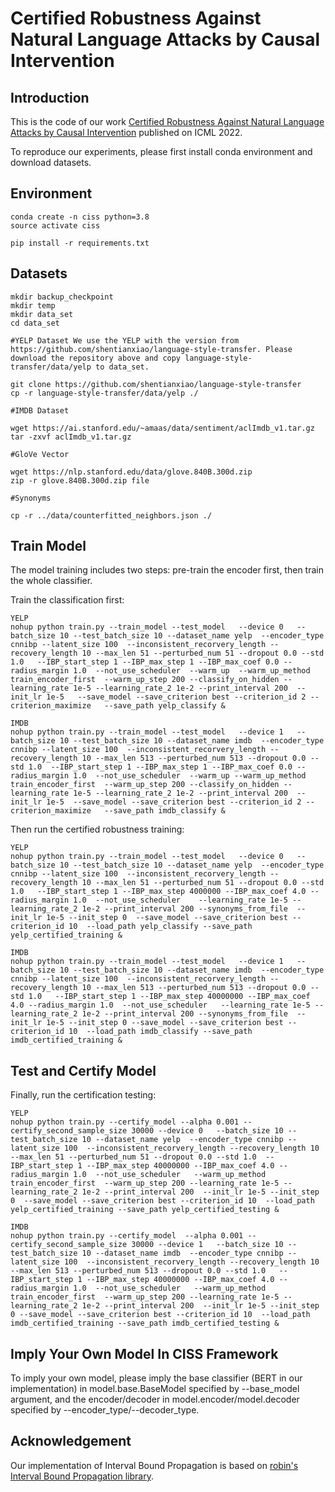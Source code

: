 # Certified Robustness Against Natural Language Attacks by Causal Intervention



## Introduction

This is the code of our work [Certified Robustness Against Natural Language Attacks by Causal Intervention](https://proceedings.mlr.press/v162/zhao22g/zhao22g.pdf) published on ICML 2022.

To reproduce our experiments, please first install conda environment and download datasets.




## Environment



```
conda create -n ciss python=3.8
source activate ciss

pip install -r requirements.txt
```

## Datasets


```
mkdir backup_checkpoint
mkdir temp
mkdir data_set
cd data_set

#YELP Dataset We use the YELP with the version from https://github.com/shentianxiao/language-style-transfer. Please download the repository above and copy language-style-transfer/data/yelp to data_set.

git clone https://github.com/shentianxiao/language-style-transfer
cp -r language-style-transfer/data/yelp ./

#IMDB Dataset

wget https://ai.stanford.edu/~amaas/data/sentiment/aclImdb_v1.tar.gz
tar -zxvf aclImdb_v1.tar.gz

#GloVe Vector

wget https://nlp.stanford.edu/data/glove.840B.300d.zip
zip -r glove.840B.300d.zip file

#Synonyms

cp -r ../data/counterfitted_neighbors.json ./
```

## Train Model

The model training includes two steps: pre-train the encoder first, then train the whole classifier.

Train the classification first:



```
YELP
nohup python train.py --train_model --test_model   --device 0   --batch_size 10 --test_batch_size 10 --dataset_name yelp  --encoder_type cnnibp --latent_size 100  --inconsistent_recorvery_length --recovery_length 10 --max_len 51 --perturbed_num 51 --dropout 0.0 --std 1.0   --IBP_start_step 1 --IBP_max_step 1 --IBP_max_coef 0.0 --radius_margin 1.0  --not_use_scheduler  --warm_up  --warm_up_method train_encoder_first  --warm_up_step 200 --classify_on_hidden --learning_rate 1e-5 --learning_rate_2 1e-2 --print_interval 200  --init_lr 1e-5   --save_model --save_criterion best --criterion_id 2 --criterion_maximize   --save_path yelp_classify &

IMDB
nohup python train.py --train_model --test_model   --device 1   --batch_size 10 --test_batch_size 10 --dataset_name imdb  --encoder_type cnnibp --latent_size 100  --inconsistent_recorvery_length --recovery_length 10 --max_len 513 --perturbed_num 513 --dropout 0.0 --std 1.0  --IBP_start_step 1 --IBP_max_step 1 --IBP_max_coef 0.0 --radius_margin 1.0  --not_use_scheduler  --warm_up --warm_up_method train_encoder_first  --warm_up_step 200 --classify_on_hidden --learning_rate 1e-5 --learning_rate_2 1e-2 --print_interval 200  --init_lr 1e-5  --save_model --save_criterion best --criterion_id 2 --criterion_maximize   --save_path imdb_classify &

```

Then run the certified robustness training:

```
YELP
nohup python train.py --train_model --test_model   --device 0   --batch_size 10 --test_batch_size 10 --dataset_name yelp  --encoder_type cnnibp --latent_size 100  --inconsistent_recorvery_length --recovery_length 10 --max_len 51 --perturbed_num 51 --dropout 0.0 --std 1.0   --IBP_start_step 1 --IBP_max_step 4000000 --IBP_max_coef 4.0 --radius_margin 1.0  --not_use_scheduler    --learning_rate 1e-5 --learning_rate_2 1e-2 --print_interval 200 --synonyms_from_file  --init_lr 1e-5 --init_step 0  --save_model --save_criterion best --criterion_id 10  --load_path yelp_classify --save_path yelp_certified_training &

IMDB
nohup python train.py --train_model --test_model   --device 1   --batch_size 10 --test_batch_size 10 --dataset_name imdb  --encoder_type cnnibp --latent_size 100  --inconsistent_recorvery_length --recovery_length 10 --max_len 513 --perturbed_num 513 --dropout 0.0 --std 1.0   --IBP_start_step 1 --IBP_max_step 40000000 --IBP_max_coef 4.0 --radius_margin 1.0  --not_use_scheduler   --learning_rate 1e-5 --learning_rate_2 1e-2 --print_interval 200 --synonyms_from_file  --init_lr 1e-5 --init_step 0 --save_model --save_criterion best --criterion_id 10  --load_path imdb_classify --save_path imdb_certified_training &

```

## Test and Certify Model

Finally, run the certification testing:


```
YELP
nohup python train.py --certify_model --alpha 0.001 --certify_second_sample_size 30000 --device 0   --batch_size 10 --test_batch_size 10 --dataset_name yelp  --encoder_type cnnibp --latent_size 100  --inconsistent_recorvery_length --recovery_length 10 --max_len 51 --perturbed_num 51 --dropout 0.0 --std 1.0  --IBP_start_step 1 --IBP_max_step 40000000 --IBP_max_coef 4.0 --radius_margin 1.0  --not_use_scheduler   --warm_up_method train_encoder_first  --warm_up_step 200 --learning_rate 1e-5 --learning_rate_2 1e-2 --print_interval 200  --init_lr 1e-5 --init_step 0  --save_model --save_criterion best --criterion_id 10  --load_path yelp_certified_training --save_path yelp_certified_testing &

IMDB
nohup python train.py --certify_model  --alpha 0.001 --certify_second_sample_size 30000 --device 1   --batch_size 10 --test_batch_size 10 --dataset_name imdb  --encoder_type cnnibp --latent_size 100  --inconsistent_recorvery_length --recovery_length 10 --max_len 513 --perturbed_num 513 --dropout 0.0 --std 1.0   --IBP_start_step 1 --IBP_max_step 40000000 --IBP_max_coef 4.0 --radius_margin 1.0  --not_use_scheduler   --warm_up_method train_encoder_first  --warm_up_step 200 --learning_rate 1e-5 --learning_rate_2 1e-2 --print_interval 200  --init_lr 1e-5 --init_step 0 --save_model --save_criterion best --criterion_id 10  --load_path imdb_certified_training --save_path imdb_certified_testing &

```

## Imply Your Own Model In CISS Framework

To imply your own model, please imply the base classifier (BERT in our implementation) in model.base.BaseModel specified by --base_model argument, and the encoder/decoder in model.encoder/model.decoder specified by --encoder_type/--decoder_type.


## Acknowledgement

Our implementation of Interval Bound Propagation is based on [robin's Interval Bound Propagation library](https://github.com/robinjia/certified-word-sub).
